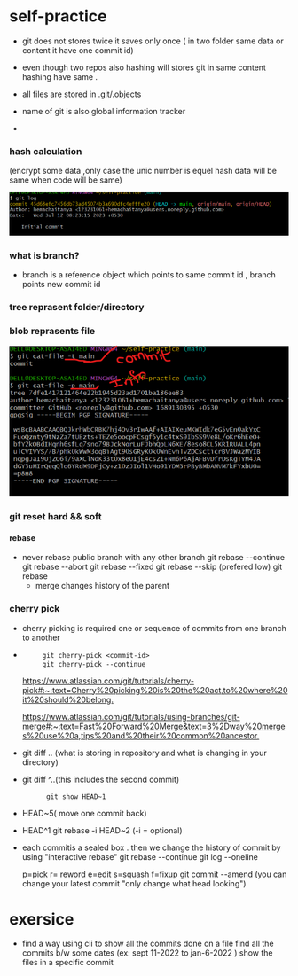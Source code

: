 # self-practice
* git does not stores twice it saves only once ( in two folder same data or content it have one commit id)
* even though two repos also hashing will stores git in same content hashing  have same .
* all files are stored in .git/.objects

* name of git is also global information tracker
* 
### hash calculation
 (encrypt some data ,only case the unic number is  equel hash data will be same when code will be same)

![hema](./Images/1.git.png)

### what is branch?

* branch is a reference object which points to same commit id , branch points new commit id 


### tree reprasent folder/directory
### blob reprasents file
![hema](./Images/2.git.png)


### git reset hard && soft

#### rebase

* never rebase public branch with any other branch
            git rebase --continue
            git rebase --abort 
            git rebase --fixed
            git rebase --skip (prefered low)
            git rebase 
    * merge changes history of the parent

### cherry pick
 * cherry picking is required one or sequence of commits from one branch to another 
 * 
            git cherry-pick <commit-id>
            git cherry-pick --continue

    <https://www.atlassian.com/git/tutorials/cherry-pick#:~:text=Cherry%20picking%20is%20the%20act,to%20where%20it%20should%20belong.>

    <https://www.atlassian.com/git/tutorials/using-branches/git-merge#:~:text=Fast%20Forward%20Merge&text=3%2Dway%20merges%20use%20a,tips%20and%20their%20common%20ancestor.> 

* git diff <commit-id-a> .. <commit-id-b>(what is storing in repository and what is changing in your directory)

* git diff <commit-id-a>^..<commit-id-b>(this includes the second commit)

            git show HEAD~1

* HEAD~5( move one commit back)
* HEAD^1
            git rebase -i HEAD~2 (-i  = optional)

*  each commitis a sealed box . then we change the history of commit
   by using  "interactive rebase"
            git rebase --continue
            git log --oneline

   p=pick
   r= reword
   e=edit
   s=squash
   f=fixup
            git commit --amend (you can change your latest commit "only change what head looking")

# exersice 
* find a way using cli to show 
    all the commits done on a file
    find all the commits b/w some dates (ex: sept 11-2022 to jan-6-2022 )
    show the files in a specific commit 




